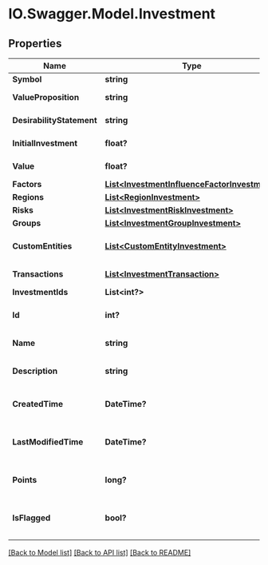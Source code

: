 # IO.Swagger.Model.Investment
## Properties

Name | Type | Description | Notes
------------ | ------------- | ------------- | -------------
**Symbol** | **string** | Symbol | [optional] 
**ValueProposition** | **string** | Value proposition | [optional] 
**DesirabilityStatement** | **string** | Desirability statement | [optional] 
**InitialInvestment** | **float?** | Initial investment | [optional] 
**Value** | **float?** | Investment value | [optional] 
**Factors** | [**List&lt;InvestmentInfluenceFactorInvestment&gt;**](InvestmentInfluenceFactorInvestment.md) | Factors | [optional] 
**Regions** | [**List&lt;RegionInvestment&gt;**](RegionInvestment.md) | Regions | [optional] 
**Risks** | [**List&lt;InvestmentRiskInvestment&gt;**](InvestmentRiskInvestment.md) | Risks | [optional] 
**Groups** | [**List&lt;InvestmentGroupInvestment&gt;**](InvestmentGroupInvestment.md) | Groups | [optional] 
**CustomEntities** | [**List&lt;CustomEntityInvestment&gt;**](CustomEntityInvestment.md) | Associated custom entities | [optional] 
**Transactions** | [**List&lt;InvestmentTransaction&gt;**](InvestmentTransaction.md) | List of transactions | [optional] 
**InvestmentIds** | **List&lt;int?&gt;** |  | [optional] 
**Id** | **int?** | The identifier of the entity | [optional] 
**Name** | **string** | The name of the entity | [optional] 
**Description** | **string** | The description of the entity | [optional] 
**CreatedTime** | **DateTime?** | When the entity was created | [optional] 
**LastModifiedTime** | **DateTime?** | When the entity was last modified | [optional] 
**Points** | **long?** | Generic points for this entity | [optional] 
**IsFlagged** | **bool?** | Generic true/false marker for entity | [optional] 

[[Back to Model list]](../README.md#documentation-for-models) [[Back to API list]](../README.md#documentation-for-api-endpoints) [[Back to README]](../README.md)

